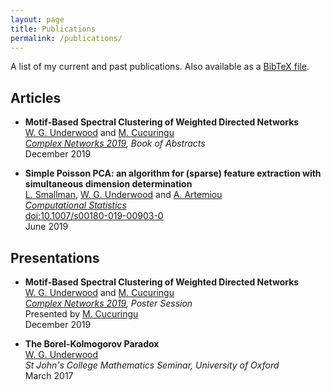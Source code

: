 ```yaml
---
layout: page
title: Publications
permalink: /publications/
---
```


A list of my current and past publications.
Also available as a [BibTeX file](./assets/files/WGUnderwood.bib).

## Articles

- **Motif-Based Spectral Clustering of Weighted Directed Networks** <br>
[W. G. Underwood][wgunderwood] and [M. Cucuringu][mcucuringu] <br>
*[Complex Networks 2019](https://www.complexnetworks.org/2019), Book of Abstracts* <br>
December 2019

- **Simple Poisson PCA: an algorithm for (sparse) feature extraction
with simultaneous dimension determination** <br>
[L. Smallman][lsmallman],
[W. G. Underwood][wgunderwood] and
[A. Artemiou][aartemiou] <br>
[*Computational Statistics*](https://link.springer.com/journal/180) <br>
[doi:10.1007/s00180-019-00903-0](https://doi.org/doi:10.1007/s00180-019-00903-0) <br>
June 2019



## Presentations

- **Motif-Based Spectral Clustering of Weighted Directed Networks** <br>
[W. G. Underwood][wgunderwood] and [M. Cucuringu][mcucuringu] <br>
*[Complex Networks 2019](https://www.complexnetworks.org/2019), Poster Session* <br>
Presented by [M. Cucuringu](mcucuringu) <br>
December 2019


- **The Borel-Kolmogorov Paradox** <br>
[W. G. Underwood][wgunderwood] <br>
*St John's College Mathematics Seminar, University of Oxford* <br>
March 2017


[wgunderwood]: /
[mcucuringu]: https://scholar.google.com/citations?user=GFvVRzwAAAAJ&hl=en
[aartemiou]: http://www.google.com/url?q=http%3A%2F%2Fartemioua.com%2F&sa=D&sntz=1&usg=AFQjCNFGen68J9EmhvGCbaFRcl6fqTxuRQ
[lsmallman]: https://scholar.google.co.uk/citations?user=B1A0KykAAAAJ&hl=en
